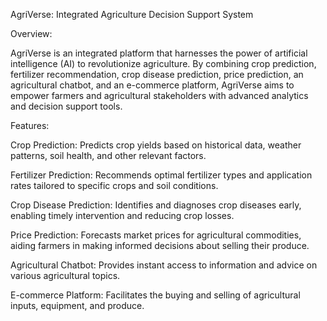 AgriVerse: Integrated Agriculture Decision Support System

Overview:

AgriVerse is an integrated platform that harnesses the power of artificial intelligence (AI) to revolutionize agriculture. By combining crop prediction, fertilizer recommendation, crop disease prediction, price prediction, an agricultural chatbot, and an e-commerce platform, AgriVerse aims to empower farmers and agricultural stakeholders with advanced analytics and decision support tools.

Features:

Crop Prediction: Predicts crop yields based on historical data, weather patterns, soil health, and other relevant factors.

Fertilizer Prediction: Recommends optimal fertilizer types and application rates tailored to specific crops and soil conditions.

Crop Disease Prediction: Identifies and diagnoses crop diseases early, enabling timely intervention and reducing crop losses.

Price Prediction: Forecasts market prices for agricultural commodities, aiding farmers in making informed decisions about selling their produce.

Agricultural Chatbot: Provides instant access to information and advice on various agricultural topics.

E-commerce Platform: Facilitates the buying and selling of agricultural inputs, equipment, and produce.

